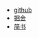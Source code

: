 - [github](https://github.com/akirastorm/blog/blob/master/TCIP-IP%E5%8D%8F%E8%AE%AE%E7%AE%80%E4%BB%8B.md)
- [掘金](https://juejin.im/post/5a8fe7195188257a5850fd85)
- [简书](https://www.jianshu.com/p/d35e5c1d6826)